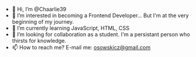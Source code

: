 - 👋 Hi, I’m @Chaarlie39
- 👀 I’m interested in becoming a Frontend Developer... But I'm at the very beginning of my journey.
- 🌱 I’m currently learning JavaScript, HTML, CSS
- 💞️ I’m looking for collaboration as a student. I'm a persistant person who thirsts for knowledge.
- 📫 How to reach me? E-mail me: osowskicz@gmail.com
